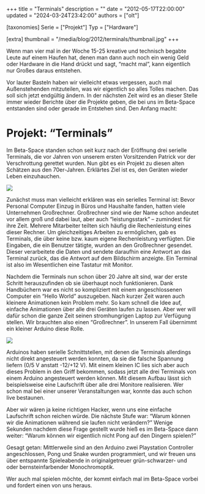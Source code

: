 +++
title = "Terminals"
description = ""
date = "2012-05-17T22:00:00"
updated = "2024-03-24T23:42:00"
authors = ["olt"]

[taxonomies]
Serie = ["Projekt"]
Typ = ["Hardware"]

[extra]
thumbnail = "/media/blog/2012/terminals/thumbnail.jpg"
+++

Wenn man vier mal in der Woche 15-25 kreative und technisch begabte Leute auf
einem Haufen hat, denen man dann auch noch ein wenig Geld oder Hardware in die
Hand drückt und sagt, “macht mal”, kann eigentlich nur Großes daraus entstehen.

Vor lauter Basteln haben wir vielleicht etwas vergessen, auch mal
Außenstehenden mitzuteilen, was wir eigentlich so alles Tolles machen. Das soll
sich jetzt endgültig ändern. In der nächsten Zeit wird es an dieser Stelle
immer wieder Berichte über die Projekte geben, die bei uns im Beta-Space
entstanden sind oder gerade im Entstehen sind. Den Anfang macht:

# Projekt: “Terminals”

Im Beta-Space standen schon seit kurz nach der Eröffnung drei serielle
Terminals, die vor Jahren von unserem ersten Vorsitzenden Patrick vor der
Verschrottung gerettet wurden. Nun gibt es ein Projekt zu diesen alten Schätzen
aus den 70er-Jahren. Erklärtes Ziel ist es, den Geräten wieder Leben
einzuhauchen.

![](/media/blog/2012/terminals/img1.jpg)

Zunächst muss man vielleicht erklären was ein serielles Terminal ist: Bevor
Personal Computer Einzug in Büros und Haushalte fanden, hatten viele
Unternehmen Großrechner. Großrechner sind wie der Name schon andeutet vor allem
groß und dabei laut, aber auch “leistungsstark” – zumindest für ihre Zeit.
Mehrere Mitarbeiter teilten sich häufig die Rechenleistung eines dieser
Rechner. Um gleichzeitiges Arbeiten zu ermöglichen, gab es Terminals, die über
keine bzw. kaum eigene Rechenleistung verfügten. Die Eingaben, die ein Benutzer
tätigte, wurden an den Großrechner gesendet. Dieser verarbeitete die Daten und
sendete daraufhin eine Antwort an das Terminal zurück, das die Antwort auf dem
Bildschirm anzeigte. Ein Terminal ist also im Wesentlichen eine Tastatur mit
Monitor.

Nachdem die Terminals nun schon über 20 Jahre alt sind, war der erste Schritt
herauszufinden ob sie überhaupt noch funktionieren. Dank Handbüchern war es
nicht so kompliziert mit einem angeschlossenen Computer ein “Hello World”
auszugeben. Nach kurzer Zeit waren auch kleinere Animationen kein Problem mehr.
So kam schnell die Idee auf, einfache Animationen über alle drei Geräten laufen
zu lassen. Aber wer will dafür schon die ganze Zeit seinen stromhungrigen
Laptop zur Verfügung stellen. Wir brauchten also einen “Großrechner”. In
unserem Fall übernimmt ein kleiner Arduino diese Rolle.

![](/media/blog/2012/terminals/img2.jpg)

Arduinos haben serielle Schnittstellen, mit denen die Terminals allerdings
nicht direkt angesteuert werden konnten, da sie die falsche Spannung liefern
(0/5 V anstatt -12/+12 V). Mit einem kleinen IC lies sich aber auch dieses
Problem in den Griff bekommen, sodass jetzt alle drei Terminals von einem
Arduino angesteuert werden können. Mit diesem Aufbau lässt sich beispielsweise
eine Laufschrift über alle drei Monitore realisieren. Wer schon mal bei einer
unserer Veranstaltungen war, konnte das auch schon live bestaunen.

Aber wir wären ja keine richtigen Hacker, wenn uns eine einfache Laufschrift
schon reichen würde. Die nächste Stufe war: “Warum können wir die Animationen
während sie laufen nicht verändern?” Wenige Sekunden nachdem diese Frage
gestellt wurde hieß es im Beta-Space dann weiter: “Warum können wir eigentlich
nicht Pong auf den Dingern spielen?”

Gesagt getan: Mittlerweile sind an den Arduino zwei Playstation Controller
angeschlossen, Pong und Snake wurden programmiert, und wir freuen uns über
entspannte Spieleabende in originalgetreuer grün-schwarzer- und oder
bernsteinfarbender Monochromoptik.

Wer auch mal spielen möchte, der kommt einfach mal im Beta-Space vorbei und
fordert einen von uns heraus.
